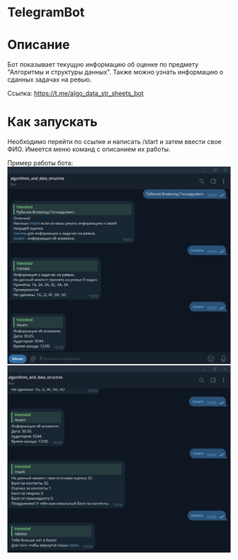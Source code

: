 # TelegramBot

# Описание

Бот показывает текущую информацию об оценке по предмету "Алгоритмы и структуры данных". Также можно узнать информацию о сданных задачах на ревью.

Ссылка: https://t.me/algo_data_str_sheets_bot

# Как запускать

Необходимо перейти по ссылке и написать /start и затем ввести свое ФИО. Имеется меню команд с описанием их работы.

Пример работы бота:
![](https://github.com/rubanovs/Algorithms_and_data_structures/blob/dev/pict/photo_2023-11-26_19-48-10.jpg)
![](https://github.com/rubanovs/Algorithms_and_data_structures/blob/dev/pict/photo_2023-11-26_19-48-04.jpg)
